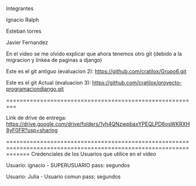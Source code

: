Integrantes 

Ignacio Ralph

Esteban torres 

Javier Fernandez

En el video se me olvido explicar que ahora tenemos otro git (debido a la migracion y linkea de paginas a django)

Este es el git antiguo (evaluacion 2): https://github.com/cratilox/Grupo6.git

Este es el git Actual (evaluacion 3): https://github.com/cratilox/proyecto-programaciondjango.git

=========================================================

Link de drive de entrega: https://drive.google.com/drive/folders/1yh4QNzwpbaxYPEQLPD6osWKRXH8yF0FR?usp=sharing

===================================================================================================================
Credenciales de los Usuarios que utilice en el video

Usuario: ignacio - SUPERUSUARIO
pass: segundos

Usuario: Julia   - Usuario comun
pass: segundos
